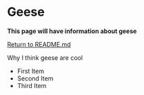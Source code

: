 # Geese
**This page will have information about geese**

[Return to README.md](https://github.com/alyssa-norrenberns/markdown-practice/blob/5bc9d54004ce8d1cda143b53c7de684e6d01cbb0/README.md)

Why I think geese are cool
- First Item
- Second Item
- Third Item
